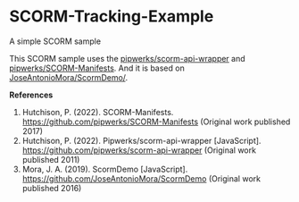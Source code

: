 # SCORM-Tracking-Example

A simple SCORM sample

This SCORM sample uses the [pipwerks/scorm-api-wrapper](https://github.com/pipwerks/scorm-api-wrapper) and [pipwerks/SCORM-Manifests](https://github.com/pipwerks/SCORM-Manifests). And it is based on [JoseAntonioMora/ScormDemo/](https://github.com/JoseAntonioMora/ScormDemo/).

**References**

1. Hutchison, P. (2022). SCORM-Manifests. https://github.com/pipwerks/SCORM-Manifests (Original work published 2017)
2. Hutchison, P. (2022). Pipwerks/scorm-api-wrapper [JavaScript]. https://github.com/pipwerks/scorm-api-wrapper (Original work published 2011)
3. Mora, J. A. (2019). ScormDemo [JavaScript]. https://github.com/JoseAntonioMora/ScormDemo (Original work published 2016)
